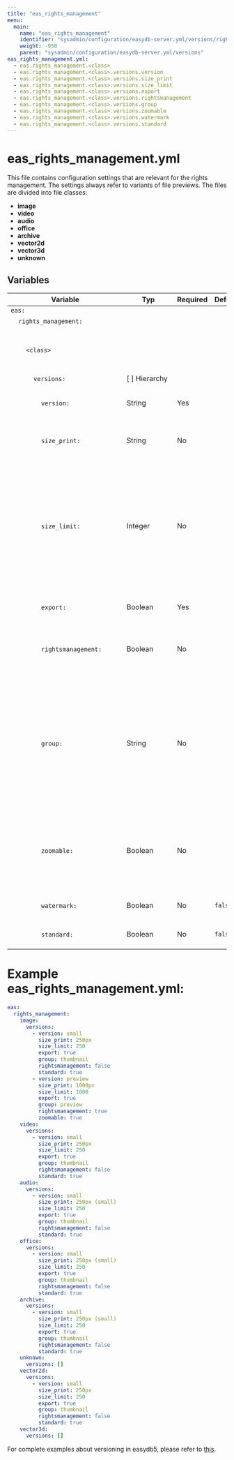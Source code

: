 ```yaml
---
title: "eas_rights_management"
menu:
  main:
    name: "eas_rights_management"
    identifier: "sysadmin/configuration/easydb-server.yml/versions/rightsmanagement"
    weight: -950
    parent: "sysadmin/configuration/easydb-server.yml/versions"
eas_rights_management.yml:
  - eas.rights_management.<class>
  - eas.rights_management.<class>.versions.version
  - eas.rights_management.<class>.versions.size_print
  - eas.rights_management.<class>.versions.size_limit
  - eas.rights_management.<class>.versions.export
  - eas.rights_management.<class>.versions.rightsmanagement
  - eas.rights_management.<class>.versions.group
  - eas.rights_management.<class>.versions.zoomable
  - eas.rights_management.<class>.versions.watermark
  - eas.rights_management.<class>.versions.standard
---
```


# eas_rights_management.yml

This file contains configuration settings that are relevant for the rights management. The settings always refer to variants of file previews. The files are divided into file classes:

* **image**
* **video**
* **audio**
* **office**
* **archive**
* **vector2d**
* **vector3d**
* **unknown**

## Variables

| Variable <div style="width:250px"></div>           | Typ <div style="width:100px"></div> | Required | Default | Description |
|----------------------------------------------------|---------------|---------|-----------|--------------|
| `eas:`                                             |               |         |         |              |
| &#8193;`rights_management:`                        |               |         |         |              |
| &#8193;&#8193;`<class>`                            |               |         |         |Configuration for EAS class (image, video, audio, office, directory, unknown, vector2d, vector3d) | |
| &#8193;&#8193;&#8193;`versions:`                   | [ ] Hierarchy |         |         |              |
| &#8193;&#8193;&#8193;&#8193;`version:`             | String        | Yes     |         |Name of the variant, wich must match the variant in `eas.produce_config`. |    |
| &#8193;&#8193;&#8193;&#8193;`size_print:`          | String        | No      |         |Variant as displayed in the Download and Export Manager. | |
| &#8193;&#8193;&#8193;&#8193;`size_limit:`          | Integer       | No      |         |Pixel limit for the rights management. If it is necessary to decide whether a download variant is allowed for the user during a mass download, this size is used and compared with the size of the preview. The variant is released if it is less than or equal to the limit in pixels. | |
| &#8193;&#8193;&#8193;&#8193;`export:`              | Boolean       | Yes     |         | If set, the variant is always available for download or export. | |
| &#8193;&#8193;&#8193;&#8193;`rightsmanagement:`    | Boolean       | No      |         | If set, this variant not allowed by the rights management and requires permission via the rights management. |
| &#8193;&#8193;&#8193;&#8193;`group:`               | String        | No      |         | Variants for the Export Manager can be gatherd in groups and are available in the URLs area, then. Group names can be chosen arbitrarily, but there are only following translations available in easydb: **thumbnail** (small), **preview** (preview), **huge** (large). | |
| &#8193;&#8193;&#8193;&#8193;`zoomable:`            | Boolean       | No      |         | If set, this variant is declared as zoomable. The frontend then displays the zoomer if desired. Only **PNG** and **JPEG** can be zoomed. |
| &#8193;&#8193;&#8193;&#8193;`watermark:`           | Boolean       | No      | `false` | Whether the version has a watermark |
| &#8193;&#8193;&#8193;&#8193;`standard:`            | Boolean       | No      | `false` | Whether the version is included in standard |

# Example eas_rights_management.yml:

```yaml
eas:
  rights_management:
    image:
      versions:
        - version: small
          size_print: 250px
          size_limit: 250
          export: true
          group: thumbnail
          rightsmanagement: false
          standard: true
        - version: preview
          size_print: 1000px
          size_limit: 1000
          export: true
          group: preview
          rightsmanagement: true
          zoomable: true
    video:
      versions:
        - version: small
          size_print: 250px
          size_limit: 250
          export: true
          group: thumbnail
          rightsmanagement: false
          standard: true
    audio:
      versions:
        - version: small
          size_print: 250px (small)
          size_limit: 250
          export: true
          group: thumbnail
          rightsmanagement: false
          standard: true
    office:
      versions:
        - version: small
          size_print: 250px (small)
          size_limit: 250
          export: true
          group: thumbnail
          rightsmanagement: false
          standard: true
    archive:
      versions:
        - version: small
          size_print: 250px (small)
          size_limit: 250
          export: true
          group: thumbnail
          rightsmanagement: false
          standard: true
    unknown:
      versions: []
    vector2d:
      versions:
        - version: small
          size_print: 250px
          size_limit: 250
          export: true
          group: thumbnail
          rightsmanagement: false
          standard: true
    vector3d:
      versions: []
```

For complete examples about versioning in easydb5, please refer to [this](../example).
